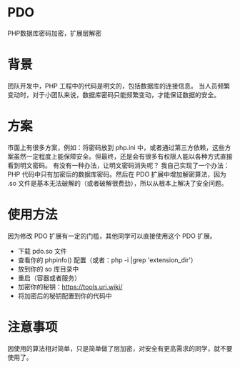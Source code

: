 # PDO
PHP数据库密码加密，扩展层解密

# 背景
团队开发中，PHP 工程中的代码是明文的，包括数据库的连接信息。
当人员频繁变动时，对于小团队来说，数据库密码只能频繁变动，才能保证数据的安全。

# 方案
市面上有很多方案，例如：将密码放到 php.ini 中，或者通过第三方依赖，这些方案虽然一定程度上能保障安全。但最终，还是会有很多有权限人能以各种方式直接看到明文密码。
有没有一种办法，让明文密码消失呢？
我自己实现了一个办法：PHP 代码中只有加密后的数据库密码。然后在 PDO 扩展中增加解密算法，因为 .so 文件是基本无法破解的（或者破解很费劲），所以从根本上解决了安全问题。

# 使用方法
因为修改 PDO 扩展有一定的门槛，其他同学可以直接使用这个 PDO 扩展。
- 下载 pdo.so 文件
- 查看你的 phpinfo() 配置（或者：php -i |grep 'extension_dir'）
- 放到你的 so 库目录中
- 重启（容器或者服务）
- 加密你的秘钥：https://tools.uri.wiki/
- 将加密后的秘钥配置到你的代码中

# 注意事项
因使用的算法相对简单，只是简单做了层加密，对安全有更高需求的同学，就不要使用了。

